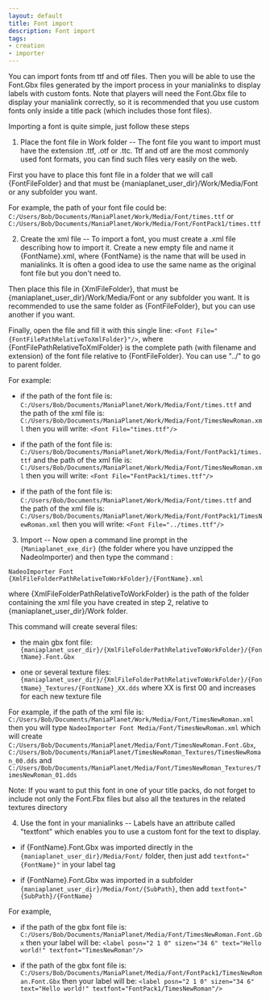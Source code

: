 ```yaml
---
layout: default
title: Font import
description: Font import
tags:
- creation
- importer
---
```


You can import fonts from ttf and otf files. Then you will be able to use the Font.Gbx files generated by the import process in your manialinks to display labels with custom fonts.
Note that players will need the Font.Gbx file to display your manialink correctly, so it is recommended that you use custom fonts only inside a title pack (which includes those font files).

Importing a font is quite simple, just follow these steps

1. Place the font file in Work folder
--
The font file you want to import must have the extension .ttf, .otf or .ttc. Ttf and otf are the most commonly used font formats, you can find such files very easily on the web.

First you have to place this font file in a folder that we will call {FontFileFolder} and that must be {maniaplanet_user_dir}/Work/Media/Font or any subfolder you want.

For example, the path of your font file could be:
`C:/Users/Bob/Documents/ManiaPlanet/Work/Media/Font/times.ttf`
or
`C:/Users/Bob/Documents/ManiaPlanet/Work/Media/Font/FontPack1/times.ttf`


2. Create the xml file
--
To import a font, you must create a .xml file describing how to import it. Create a new empty file and name it {FontName}.xml, where {FontName} is the name that will be used in manialinks. It is often a good idea to use the same name as the original font file but you don't need to.

Then place this file in {XmlFileFolder}, that must be {maniaplanet_user_dir}/Work/Media/Font or any subfolder you want. It is recommended to use the same folder as {FontFileFolder}, but you can use another if you want.

Finally, open the file and fill it with this single line: `<Font File="{FontFilePathRelativeToXmlFolder}"/>`, where {FontFilePathRelativeToXmlFolder} is the complete path (with filename and extension) of the font file relative to {FontFileFolder}. You can use "../" to go to parent folder.

For example:

- if the path of the font file is: `C:/Users/Bob/Documents/ManiaPlanet/Work/Media/Font/times.ttf`
	and the path of the xml file is: `C:/Users/Bob/Documents/ManiaPlanet/Work/Media/Font/TimesNewRoman.xml`
	then you will write: `<Font File="times.ttf"/>`

- if the path of the font file is: `C:/Users/Bob/Documents/ManiaPlanet/Work/Media/Font/FontPack1/times.ttf`
	and the path of the xml file is: `C:/Users/Bob/Documents/ManiaPlanet/Work/Media/Font/TimesNewRoman.xml`
	then you will write: `<Font File="FontPack1/times.ttf"/>`

- if the path of the font file is: `C:/Users/Bob/Documents/ManiaPlanet/Work/Media/Font/times.ttf`
	and the path of the xml file is: `C:/Users/Bob/Documents/ManiaPlanet/Work/Media/Font/FontPack1/TimesNewRoman.xml`
	then you will write: `<Font File="../times.ttf"/>`


3. Import
--
Now open a command line prompt in the `{Maniaplanet_exe_dir}` (the folder where you have unzipped the NadeoImporter) and then type the command :

```
NadeoImporter Font {XmlFileFolderPathRelativeToWorkFolder}/{FontName}.xml
```

where {XmlFileFolderPathRelativeToWorkFolder} is the path of the folder containing the xml file you have created in step 2, relative to {maniaplanet_user_dir}/Work folder.

This command will create several files:

- the main gbx font file: `{maniaplanet_user_dir}/{XmlFileFolderPathRelativeToWorkFolder}/{FontName}.Font.Gbx`

- one or several texture files: `{maniaplanet_user_dir}/{XmlFileFolderPathRelativeToWorkFolder}/{FontName}_Textures/{FontName}_XX.dds` where XX is first 00 and increases for each new texture file

For example, if the path of the xml file is: `C:/Users/Bob/Documents/ManiaPlanet/Work/Media/Font/TimesNewRoman.xml`
	then you will type `NadeoImporter Font Media/Font/TimesNewRoman.xml`
	which will create `C:/Users/Bob/Documents/ManiaPlanet/Media/Font/TimesNewRoman.Font.Gbx`, `C:/Users/Bob/Documents/ManiaPlanet/TimesNewRoman_Textures/TimesNewRoman_00.dds` and `C:/Users/Bob/Documents/ManiaPlanet/Media/Font/TimesNewRoman_Textures/TimesNewRoman_01.dds`

Note: If you want to put this font in one of your title packs, do not forget to include not only the Font.Fbx files but also all the textures in the related textures directory


4. Use the font in your manialinks
--
Labels have an attribute called "textfont" which enables you to use a custom font for the text to display.

- if {FontName}.Font.Gbx was imported directly in the `{maniaplanet_user_dir}/Media/Font/` folder, then just add `textfont="{FontName}"` in your label tag

- if {FontName}.Font.Gbx was imported in a subfolder `{maniaplanet_user_dir}/Media/Font/{SubPath}`, then add `textfont="{SubPath}/{FontName}`

For example,

- if the path of the gbx font file is: `C:/Users/Bob/Documents/ManiaPlanet/Media/Font/TimesNewRoman.Font.Gbx`
	then your label will be: `<label posn="2 1 0" sizen="34 6" text="Hello world!" textfont="TimesNewRoman"/>`

- if the path of the gbx font file is: `C:/Users/Bob/Documents/ManiaPlanet/Media/Font/FontPack1/TimesNewRoman.Font.Gbx`
	then your label will be: `<label posn="2 1 0" sizen="34 6" text="Hello world!" textfont="FontPack1/TimesNewRoman"/>`
